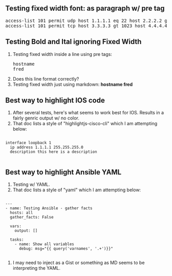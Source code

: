 
## Testing fixed width font: as paragraph w/ pre tag

<pre>
access-list 101 permit udp host 1.1.1.1 eq 22 host 2.2.2.2 gt 1023
access-list 101 permit tcp host 3.3.3.3 gt 1023 host 4.4.4.4 lt 1024
</pre>

## Testing Bold and Ital ignoring Fixed Width

1. Testing fixed width inside a line using pre tags: <pre>hostname fred</pre>
1. Does this line format correctly?
1. Testing fixed width just using markdown: **hostname fred**

## Best way to highlight IOS code

1. After several tests, here's what seems to work best for IOS. Results in a fairly genric output w/ no color.
1. That doc lists a style of "highlightjs-cisco-cli" which I am attempting below:

<pre><code class="highlightjs-cisco-cli">
interface loopback 1
  ip address 1.1.1.1 255.255.255.0
  description this here is a description
  </code></pre>

## Best way to highlight Ansible YAML

1. Testing w/ YAML.
1. That doc lists a style of "yaml" which I am attempting below:

<pre><code class="yaml">
---
- name: Testing Ansible - gather facts
  hosts: all
  gather_facts: False

  vars:
    output: []

  tasks:
    - name: Show all variables
      debug: msg="{{ query('varnames', '.+')}}"
  </code></pre>

  1. I may need to inject as a Gist or something as MD seems to be interpreting the YAML.
